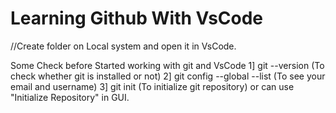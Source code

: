# Learning Github With VsCode

//Create folder on Local system and open it in VsCode.

Some Check before Started working with git and VsCode
1] git --version    (To check whether git is installed or not)
2] git config --global --list   (To see your email and username)
3] git init (To initialize git repository) or can use "Initialize Repository" in GUI.



